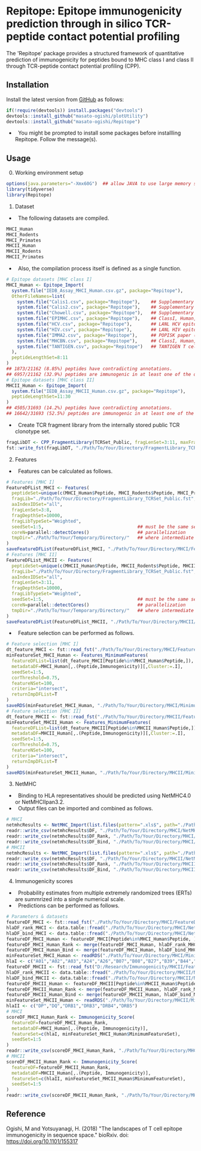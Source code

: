 Repitope: Epitope immunogenicity prediction through in silico TCR-peptide contact potential profiling
===============================================

The 'Repitope' package provides a structured framework of quantitative prediction of immunogenicity for peptides bound to MHC class I and class II through TCR-peptide contact potential profiling (CPP).

Installation
------------------------
Install the latest version from [GitHub](https://github.com/masato-ogishi/Repitope) as follows:
``` r
if(!require(devtools)) install.packages("devtools")
devtools::install_github("masato-ogishi/plotUtility")
devtools::install_github("masato-ogishi/Repitope")
```
-   You might be prompted to install some packages before installling Repitope. Follow the message(s).

Usage
------------------
0. Working environment setup
``` r
options(java.parameters="-Xmx60G")  ## allow JAVA to use large memory space
library(tidyverse)
library(Repitope)
```
1. Dataset
-   The following datasets are compiled.
``` r
MHCI_Human
MHCI_Rodents
MHCI_Primates
MHCII_Human
MHCII_Rodents
MHCII_Primates
```
-   Also, the compilation process itself is defined as a single function.
``` r
# Epitope datasets [MHC class I]
MHCI_Human <- Epitope_Import(
  system.file("IEDB_Assay_MHCI_Human.csv.gz", package="Repitope"),
  OtherFileNames=list(
    system.file("Calis1.csv", package="Repitope"),    ## Supplementary dataset from Calis et al., 2013.
    system.file("Calis2.csv", package="Repitope"),    ## Supplementary dataset from Calis et al., 2013.
    system.file("Chowell.csv", package="Repitope"),   ## Supplementary dataset from Chowell et al., 2015.
    system.file("EPIMHC.csv", package="Repitope"),    ## ClassI, Human, Annotated with T-cell activity
    system.file("HCV.csv", package="Repitope"),       ## LANL HCV epitope dataset.
    system.file("HIV.csv", package="Repitope"),       ## LANL HIV epitope dataset. ("best-defined")
    system.file("IMMA2.csv", package="Repitope"),     ## POPISK paper (Tung et al., 2011.), http://140.113.239.45/POPISK/download.php
    system.file("MHCBN.csv", package="Repitope"),     ## ClassI, Human, Annotated with T-cell activity
    system.file("TANTIGEN.csv", package="Repitope")   ## TANTIGEN T cell epitope dataset; entries annotated by in vitro or in vivo experiments are retained (but not MS experiments)
  ),
  peptideLengthSet=8:11
)
## 1873/21162 (8.85%) peptides have contradicting annotations.
## 6957/21162 (32.9%) peptides are immunogenic in at least one of the observations.
# Epitope datasets [MHC class II]
MHCII_Human <- Epitope_Import(
  system.file("IEDB_Assay_MHCII_Human.csv.gz", package="Repitope"),
  peptideLengthSet=11:30
)
## 4505/31693 (14.2%) peptides have contradicting annotations.
## 16642/31693 (52.5%) peptides are immunogenic in at least one of the observations.
```
-   Create TCR fragment library from the internally stored public TCR clonotype set.
``` r
fragLibDT <- CPP_FragmentLibrary(TCRSet_Public, fragLenSet=3:11, maxFragDepth=100000, seedSet=1:5)
fst::write_fst(fragLibDT, "./Path/To/Your/Directory/FragmentLibrary_TCRSet_Public.fst", compress=0)
```
2. Features
-   Features can be calculated as follows.
``` r
# Features [MHC I]
FeatureDFList_MHCI <- Features(
  peptideSet=unique(c(MHCI_Human$Peptide, MHCI_Rodents$Peptide, MHCI_Primates$Peptide)),
  fragLib="./Path/To/Your/Directory/FragmentLibrary_TCRSet_Public.fst",
  aaIndexIDSet="all",
  fragLenSet=3:8,
  fragDepthSet=10000,
  fragLibTypeSet="Weighted",
  seedSet=1:5,                                   ## must be the same seed set for the fragment library
  coreN=parallel::detectCores()                  ## parallelization
  tmpDir="./Path/To/Your/Temporary/Directory/"   ## where intermediate files are stored
)
saveFeatureDFList(FeatureDFList_MHCI, "./Path/To/Your/Directory/MHCI/FeatureDF_")
# Features [MHC II]
FeatureDFList_MHCII <- Features(
  peptideSet=unique(c(MHCII_Human$Peptide, MHCII_Rodents$Peptide, MHCII_Primates$Peptide)),
  fragLib="./Path/To/Your/Directory/FragmentLibrary_TCRSet_Public.fst",
  aaIndexIDSet="all",
  fragLenSet=3:11,
  fragDepthSet=10000,
  fragLibTypeSet="Weighted",
  seedSet=1:5,                                   ## must be the same seed set for the fragment library
  coreN=parallel::detectCores()                  ## parallelization
  tmpDir="./Path/To/Your/Temporary/Directory/"   ## where intermediate files are stored
)
saveFeatureDFList(FeatureDFList_MHCII, "./Path/To/Your/Directory/MHCII/FeatureDF_")
```
-   Feature selection can be performed as follows.
``` r
# Feature selection [MHC I]
dt_feature_MHCI <- fst::read_fst("./Path/To/Your/Directory/MHCI/FeatureDF_Weighted.10000.fst", as.data.table=T)
minFeatureSet_MHCI_Human <- Features_MinimumFeatures(
  featureDFList=list(dt_feature_MHCI[Peptide%in%MHCI_Human$Peptide,]),
  metadataDF=MHCI_Human[,.(Peptide,Immunogenicity)][,Cluster:=.I],
  seedSet=1:5,
  corThreshold=0.75,
  featureNSet=100,
  criteria="intersect",
  returnImpDFList=T
)
saveRDS(minFeatureSet_MHCI_Human, "./Path/To/Your/Directory/MHCI/MinimumFeatureSet_MHCI_Human.rds")
# Feature selection [MHC II]
dt_feature_MHCII <- fst::read_fst("./Path/To/Your/Directory/MHCII/FeatureDF_Weighted.10000.fst", as.data.table=T)
minFeatureSet_MHCII_Human <- Features_MinimumFeatures(
  featureDFList=list(dt_feature_MHCII[Peptide%in%MHCII_Human$Peptide,]),
  metadataDF=MHCII_Human[,.(Peptide,Immunogenicity)][,Cluster:=.I],
  seedSet=1:5,
  corThreshold=0.75,
  featureNSet=100,
  criteria="intersect",
  returnImpDFList=T
)
saveRDS(minFeatureSet_MHCII_Human, "./Path/To/Your/Directory/MHCII/MinimumFeatureSet_MHCII_Human.rds")
```
3. NetMHC
-   Binding to HLA representatives should be predicted using NetMHC4.0 or NetMHCIIpan3.2.
-   Output files can be imported and combined as follows.
``` r
# MHCI
netmhcResults <- NetMHC_Import(list.files(pattern=".xls$", path="./Path/To/Your/Directory/MHCI/NetMHC4.0/", full.names=T), "MHCI")
readr::write_csv(netmhcResults$DF, "./Path/To/Your/Directory/MHCI/NetMHC4.0/SummaryTable.csv")
readr::write_csv(netmhcResults$DF_Rank, "./Path/To/Your/Directory/MHCI/NetMHC4.0/SummaryTable_Rank.csv")
readr::write_csv(netmhcResults$DF_Bind, "./Path/To/Your/Directory/MHCI/NetMHC4.0/SummaryTable_Bind.csv")
# MHCII
netmhcResults <- NetMHC_Import(list.files(pattern=".xls$", path="./Path/To/Your/Directory/MHCII/NetMHCIIpan3.2/", full.names=T), "MHCII")
readr::write_csv(netmhcResults$DF, "./Path/To/Your/Directory/MHCII/NetMHCIIpan3.2/SummaryTable.csv")
readr::write_csv(netmhcResults$DF_Rank, "./Path/To/Your/Directory/MHCII/NetMHCIIpan3.2/SummaryTable_Rank.csv")
readr::write_csv(netmhcResults$DF_Bind, "./Path/To/Your/Directory/MHCII/NetMHCIIpan3.2/SummaryTable_Bind.csv")
```
4. Immunogenicity scores
-   Probability estimates from multiple extremely randomized trees (ERTs) are summrized into a single numerical scale.
-   Predictions can be performed as follows.
``` r
# Parameters & datasets
featureDF_MHCI <- fst::read_fst("./Path/To/Your/Directory/MHCI/FeatureDF_Weighted.10000.fst", as.data.table=T)
hlaDF_rank_MHCI <- data.table::fread("./Path/To/Your/Directory/MHCI/NetMHC4.0/SummaryTable_Rank.csv")
hlaDF_bind_MHCI <- data.table::fread("./Path/To/Your/Directory/MHCI/NetMHC4.0/SummaryTable_Bind.csv")
featureDF_MHCI_Human <- featureDF_MHCI[Peptide%in%MHCI_Human$Peptide, ]
featureDF_MHCI_Human_Rank <- merge(featureDF_MHCI_Human, hlaDF_rank_MHCI, by="Peptide", all.x=T, all.y=F)
featureDF_MHCI_Human_Bind <- merge(featureDF_MHCI_Human, hlaDF_bind_MHCI, by="Peptide", all.x=T, all.y=F)
minFeatureSet_MHCI_Human <- readRDS("./Path/To/Your/Directory/MHCI/MinimumFeatureSet_MHCI_Human.rds")
hlaI <- c("A01","A02","A03","A24","A26","B07","B08","B27","B39","B44","B58","B62")
featureDF_MHCII <- fst::read_fst("D:/Research/Immunogenicity/MHCII/FeatureDF_Weighted.10000.fst", as.data.table=T)
hlaDF_rank_MHCII <- data.table::fread("./Path/To/Your/Directory/MHCII/NetMHCIIpan3.2/SummaryTable_Rank.csv")
hlaDF_bind_MHCII <- data.table::fread("./Path/To/Your/Directory/MHCII/NetMHCIIpan3.2/SummaryTable_Bind.csv")
featureDF_MHCII_Human <- featureDF_MHCII[Peptide%in%MHCII_Human$Peptide, ]
featureDF_MHCII_Human_Rank <- merge(featureDF_MHCII_Human, hlaDF_rank_MHCII, by="Peptide", all.x=T, all.y=F)
featureDF_MHCII_Human_Bind <- merge(featureDF_MHCII_Human, hlaDF_bind_MHCII, by="Peptide", all.x=T, all.y=F)
minFeatureSet_MHCII_Human <- readRDS("./Path/To/Your/Directory/MHCII/MinimumFeatureSet_MHCII_Human.rds")
hlaII <- c("DP","DQ","DRB1","DRB3","DRB4","DRB5")
# MHCI
scoreDF_MHCI_Human_Rank <- Immunogenicity_Score(
  featureDF=featureDF_MHCI_Human_Rank, 
  metadataDF=MHCI_Human[,.(Peptide, Immunogenicity)], 
  featureSet=c(hlaI, minFeatureSet_MHCI_Human$MinimumFeatureSet),
  seedSet=1:5
)
readr::write_csv(scoreDF_MHCI_Human_Rank, "./Path/To/Your/Directory/MHCI/ScoreDF_MHCI_Human_Rank.csv")
# MHCII
scoreDF_MHCII_Human_Rank <- Immunogenicity_Score(
  featureDF=featureDF_MHCII_Human_Rank, 
  metadataDF=MHCII_Human[,.(Peptide, Immunogenicity)], 
  featureSet=c(hlaII, minFeatureSet_MHCII_Human$MinimumFeatureSet),
  seedSet=1:5
)
readr::write_csv(scoreDF_MHCII_Human_Rank, "./Path/To/Your/Directory/MHCII/ScoreDF_MHCII_Human_Rank.csv")
```

Reference
------------------------
Ogishi, M and Yotsuyanagi, H. (2018) "The landscapes of T cell epitope immunogenicity in sequence space." bioRxiv. doi: https://doi.org/10.1101/155317
